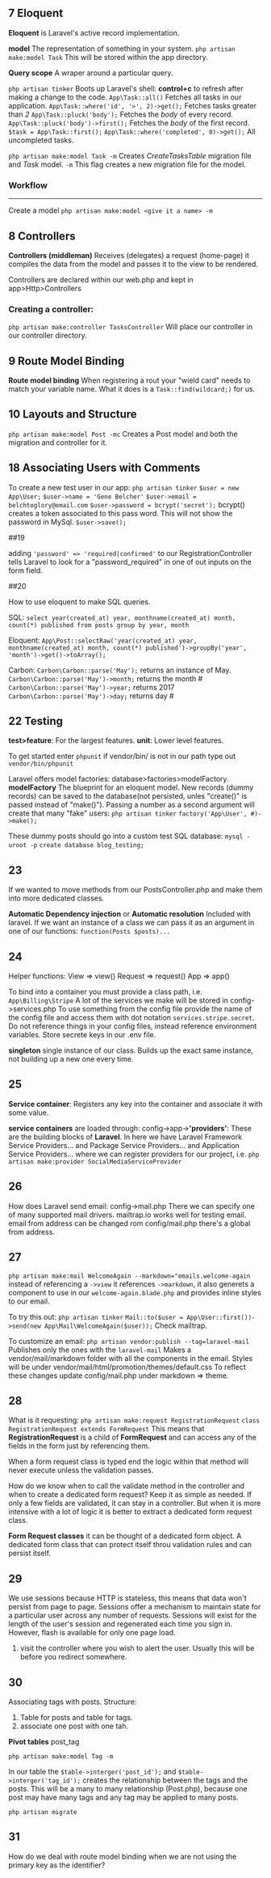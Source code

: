 ## 7 Eloquent

**Eloquent** is Laravel's active record implementation.

**model** The representation of something in your system.
`php artisan make:model Task` This will be stored within the app directory.

**Query scope** A wraper around a particular query.

`php artisan tinker` Boots up Laravel's shell:
**control+c** to refresh after making a change to the code.
  `App\Task::all()` Fetches all tasks in our application.
  `App\Task::where('id', '>', 2)->get();` Fetches tasks greater than _2_
  `App\Task::pluck('body');` Fetches the _body_ of every record.
  `App\Task::pluck('body')->first();` Fetches the _body_ of the first record.
  `$task = App\Task::first();`
  `App\Task::where('completed', 0)->get();` All uncompleted tasks.

`php artisan make:model Task -m` Creates _CreateTasksTable_ migration file and _Task_ model.  `-m` This flag creates a new migration file for the model.

### Workflow
---------------
Create a model `php artisan make:model <give it a name> -m`

## 8 Controllers

**Controllers (middleman)** Receives (delegates) a request (home-page) it compiles the data from the model and passes it to the view to be rendered.

Controllers are declared within our web.php and kept in app>Http>Controllers

### Creating a controller:
`php artisan make:controller TasksController` Will place our controller in our controller directory.

## 9 Route Model Binding

**Route model binding** When registering a rout your "wield card" needs to match your variable name.  What it does is a `Task::find(wildcard;)` for us.

## 10 Layouts and Structure

`php artisan make:model Post -mc` Creates a Post model and both the migration and controller for it.

## 18 Associating Users with Comments

To create a new test user in our app:
`php artisan tinker`
`$user = new App\User;`
`$user->name = 'Gene Belcher'`
`$user->email = belchtoglory@email.com`
`$user->password = bcrypt('secret');` bcrypt() creates a token associated to this pass word.  This will not show the password in MySql.
`$user->save();`

##19

adding  `'password' => 'required|confirmed'` to our RegistrationController tells Laravel to look for a "password_required" in one of out inputs on the form field.

##20

How to use eloquent to make SQL queries.

SQL:
`select
	year(created_at) year,
	monthname(created_at) month,
	count(*) published
from posts
group by year, month`

Eloquent:
`App\Post::selectRaw('year(created_at) year, monthname(created_at) month, count(*) published')->groupBy('year', 'month')->get()->toArray();`

Carbon:
`Carbon\Carbon::parse('May');` returns an instance of May.
`Carbon\Carbon::parse('May')->month;` returns the month #
`Carbon\Carbon::parse('May')->year;` returns 2017
`Carbon\Carbon::parse('May')->day;` returns day #

## 22 Testing
**test>feature**: For the largest features.
**unit**: Lower level features.

To get started enter `phpunit` if vendor/bin/ is not in our path type out `vendor/bin/phpunit`

Laravel offers model factories: database>factories>modelFactory.
**modelFactory** The blueprint for an eloquent model.  New records (dummy records) can be saved to the database(not persisted, unles "create()" is passed instead of "make()").  Passing a number as a second argument will create that many "fake" users:
`php artisan tinker`
`factory('App\User', #)->make();`

These dummy posts should go into a custom test SQL database:
`mysql -uroot -p`
`create database blog_testing;`

## 23
If we wanted to move methods from our PostsController.php and make them into more dedicated classes.

**Automatic Dependency injection** or **Automatic resolution** Included with laravel.  If we want an instance of a class we can pass it as an argument in one of our functions:
`function(Posts $posts)...`

## 24
Helper functions:
View => view()
Request => request()
App => app()

To bind into a container you must provide a class path, i.e. `App\Billing\Stripe`
A lot of the services we make will be stored in config->services.php
To use something from the config file provide the name of the config file and access them with dot notation `services.stripe.secret`.
Do not reference things in your config files, instead reference environment variables.  Store secrete keys in our .env file.

**singleton** single instance of our class.  Builds up the exact same instance, not building up a new one every time.

## 25
**Service container**: Registers any key into the container and associate it with some value.

**service containers** are loaded through: config->app->**'providers'**:
These are the building blocks of **Laravel**.  In here we have Laravel Framework Service Providers... and Package Service Providers... and Application Service Providers... where we can register providers for our project, i.e. `php artisan make:provider SocialMediaServiceProvider`

## 26
How does Laravel send email:
config->mail.php There we can specify one of many supported mail drivers.
mailtrap.io works well for testing email.
email from address can be changed rom config/mail.php there's a global from address.

## 27
`php artisan make:mail WelcomeAgain --markdown="emails.welcome-again` instead of referencing a `->view` it references `->markdown`, it also generets a component to use in our `welcome-again.blade.php` and provides inline styles to our email.

To try this out:
`php artisan tinker`
`Mail::to($user = App\User::first())->send(new App\Mail\WelcomeAgain($user));`
Check mailtrap.

To customize an email:
`php artisan vendor:publish --tag=laravel-mail` Publishes only the ones with the `laravel-mail` Makes a vendor/mail/markdown folder with all the components in the email.  Styles will be under vendor/mail/html/promotion/themes/default.css  To reflect these changes update config/mail.php under markdown => theme.

## 28
What is it requesting:
`php artisan make:request RegistrationRequest`
`class RegistrationRequest extends FormRequest` This means that **RegistrationRequest** is a child of **FormRequest** and can access any of the fields in the form just by referencing them.

When a form request class is typed end the logic within that method will never execute unless the validation passes.

How do we know when to call the validate method in the controller and when to create a dedicated form request?
Keep it as simple as needed.  If only a few fields are validated, it can stay in a controller.  But when it is more intensive with a lot of logic it is better to extract a dedicated form request class.

**Form Request classes** it can be thought of a dedicated form object.  A dedicated form class that can protect itself throu validation rules and can persist itself.

## 29
We use sessions because HTTP is stateless, this means that data won't persist from page to page. Sessions offer a mechanism to maintain state for a particular user across any number of requests.
Sessions will exist for the length of the user's session and regenerated each time you sign in.  However, flash is available for only one page load. 

1. visit the controller where you wish to alert the user. Usually this will be before you redirect somewhere.

## 30
Associating tags with posts.  Structure:

1. Table for posts and table for tags.
2. associate one post with one tah.

**Pivot tables** post_tag

`php artisan make:model Tag -m`

In our table the `$table->interger('post_id');` and `$table->interger('tag_id');` creates the relationship between the tags and the posts.  This will be a many to many relationship (Post.php), because one post may have many tags and any tag may be applied to many posts.

`php artisan migrate`

## 31

How do we deal with route model binding when we are not using the primary key as the identifier?